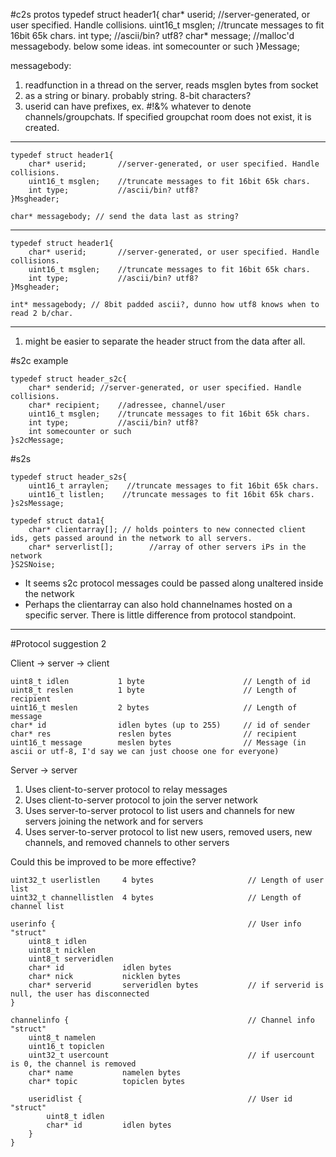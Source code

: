 #c2s protos
typedef struct header1{
    char* userid;       //server-generated, or user specified. Handle collisions.
    uint16_t msglen;    //truncate messages to fit 16bit 65k chars.
    int type;           //ascii/bin? utf8?
    char* message;      //malloc'd messagebody. below some ideas.
    int somecounter or such
}Message;

messagebody:

1. readfunction in a thread on the server, reads msglen bytes from socket
2. as a string or binary. probably string. 8-bit characters?
3. userid can have prefixes, ex. #!&% whatever to denote channels/groupchats. If specified groupchat room does not exist, it is created.



-----------------

    typedef struct header1{
        char* userid;       //server-generated, or user specified. Handle collisions.
        uint16_t msglen;    //truncate messages to fit 16bit 65k chars.
        int type;           //ascii/bin? utf8?
    }Msgheader;
    
    char* messagebody; // send the data last as string?


---------------------------------------------------

    typedef struct header1{
        char* userid;       //server-generated, or user specified. Handle collisions.
        uint16_t msglen;    //truncate messages to fit 16bit 65k chars.
        int type;           //ascii/bin? utf8?
    }Msgheader;
    
    int* messagebody; // 8bit padded ascii?, dunno how utf8 knows when to read 2 b/char.


-------------------------------

1. might be easier to separate the header struct from the data after all.

#s2c example

    typedef struct header_s2c{
	    char* senderid;	//server-generated, or user specified. Handle collisions.
	    char* recipient;	//adressee, channel/user
	    uint16_t msglen;    //truncate messages to fit 16bit 65k chars.
	    int type;           //ascii/bin? utf8?
	    int somecounter or such
    }s2cMessage;


#s2s

    typedef struct header_s2s{
        uint16_t arraylen;    //truncate messages to fit 16bit 65k chars.
        uint16_t listlen;    //truncate messages to fit 16bit 65k chars.
    }s2sMessage;
            
    typedef struct data1{
	    char* clientarray[]; // holds pointers to new connected client ids, gets passed around in the network to all servers.
	    char* serverlist[];        //array of other servers iPs in the network
    }S2SNoise;


- It seems s2c protocol messages could be passed along unaltered inside the network
- Perhaps the clientarray can also hold channelnames hosted on a specific server. There is little difference from protocol standpoint.


----------------

#Protocol suggestion 2

Client -> server -> client

    uint8_t idlen           1 byte                      // Length of id
    uint8_t reslen          1 byte                      // Length of recipient
    uint16_t meslen         2 bytes                     // Length of message
    char* id                idlen bytes (up to 255)     // id of sender
    char* res               reslen bytes                // recipient
    uint16_t message        meslen bytes                // Message (in ascii or utf-8, I'd say we can just choose one for everyone) 

Server -> server

1. Uses client-to-server protocol to relay messages
2. Uses client-to-server protocol to join the server network
3. Uses server-to-server protocol to list users and channels for new servers joining the network and for servers 
4. Uses server-to-server protocol to list new users, removed users, new channels, and removed channels to other servers

Could this be improved to be more effective?

    uint32_t userlistlen     4 bytes                     // Length of user list
    uint32_t channellistlen  4 bytes                     // Length of channel list
    
    userinfo {                                           // User info "struct"
        uint8_t idlen
        uint8_t nicklen
        uint8_t serveridlen
        char* id             idlen bytes
        char* nick           nicklen bytes
        char* serverid       serveridlen bytes           // if serverid is null, the user has disconnected
    }
    
    channelinfo {                                        // Channel info "struct"
        uint8_t namelen
        uint16_t topiclen
        uint32_t usercount                               // if usercount is 0, the channel is removed
        char* name           namelen bytes
        char* topic          topiclen bytes
        
        useridlist {                                     // User id "struct"
            uint8_t idlen
            char* id         idlen bytes
        }
    }

